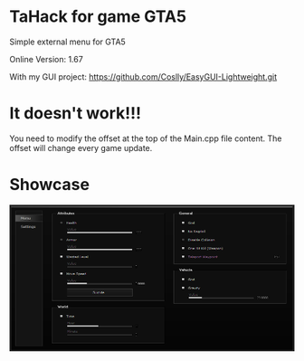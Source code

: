 # TaHack for game GTA5
Simple external menu for GTA5

Online Version: 1.67

With my GUI project: https://github.com/Coslly/EasyGUI-Lightweight.git

# It doesn't work!!!
You need to modify the offset at the top of the Main.cpp file content. The offset will change every game update.

# Showcase
![image](https://github.com/Coslly/TaHack/blob/main/ShowImage.png?raw=true)
